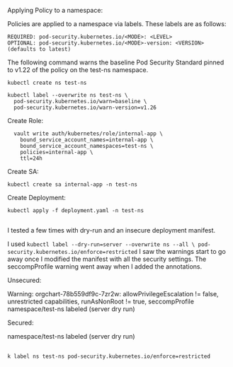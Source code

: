 Applying Policy to a namespace:

Policies are applied to a namespace via labels. These labels are as follows:

```
REQUIRED: pod-security.kubernetes.io/<MODE>: <LEVEL>
OPTIONAL: pod-security.kubernetes.io/<MODE>-version: <VERSION> (defaults to latest)
```
  
The following command warns the baseline Pod Security Standard pinned to v1.22 of the policy on the test-ns namespace.
  
```
kubectl create ns test-ns
```

```
kubectl label --overwrite ns test-ns \
  pod-security.kubernetes.io/warn=baseline \
  pod-security.kubernetes.io/warn-version=v1.26
```
  
 
Create Role:  
  
```
  vault write auth/kubernetes/role/internal-app \
    bound_service_account_names=internal-app \
    bound_service_account_namespaces=test-ns \
    policies=internal-app \
    ttl=24h
```

Create SA:
  
```
kubectl create sa internal-app -n test-ns
```

  
Create Deployment:
  
```
kubectl apply -f deployment.yaml -n test-ns
```  


##

I tested a few times with dry-run and an insecure deployment manifest.

I used `kubectl label --dry-run=server --overwrite ns --all \ pod-security.kubernetes.io/enforce=restricted` I saw the warnings start to go away once I modified the manifest with all the security settings. The seccompProfile warning went away when I added the annotations.


Unsecured:

Warning: orgchart-78b559df9c-7zr2w: allowPrivilegeEscalation != false, unrestricted capabilities, runAsNonRoot != true, seccompProfile
namespace/test-ns labeled (server dry run)

Secured:

namespace/test-ns labeled (server dry run)

##


`k label ns test-ns pod-security.kubernetes.io/enforce=restricted`

